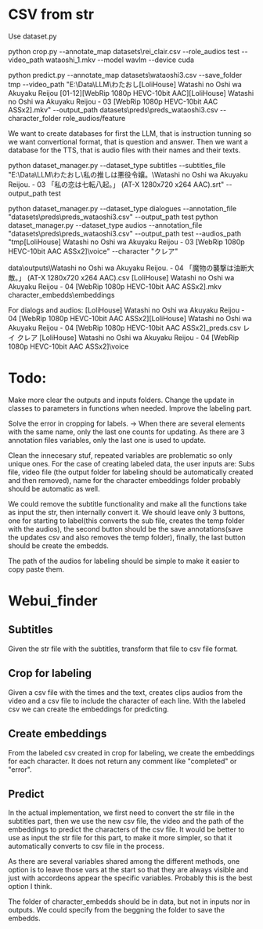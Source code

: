 # CSV from str
Use dataset.py 

python crop.py --annotate_map datasets\rei_clair.csv --role_audios test --video_path wataoshi_1.mkv --model wavlm --device cuda

python predict.py --annotate_map datasets\wataoshi3.csv --save_folder tmp --video_path "E:\Data\LLM\わたおし\[LoliHouse] Watashi no Oshi wa Akuyaku Reijou [01-12][WebRip 1080p HEVC-10bit AAC]\[LoliHouse] Watashi no Oshi wa Akuyaku Reijou - 03 [WebRip 1080p HEVC-10bit AAC ASSx2].mkv" --output_path datasets\preds\preds_wataoshi3.csv --character_folder role_audios/feature

We want to create databases for first the LLM, that is instruction tunning so we want convertional format, that is question and answer.
Then we want a database for the TTS, that is audio files with their names and their texts.

python dataset_manager.py --dataset_type subtitles --subtitles_file "E:\Data\LLM\わたおし\私の推しは悪役令嬢。\Watashi no Oshi wa Akuyaku Reijou. - 03 「私の恋は七転八起。」 (AT-X 1280x720 x264 AAC).srt" --output_path test

python dataset_manager.py --dataset_type dialogues --annotation_file "datasets\preds\preds_wataoshi3.csv" --output_path test
python dataset_manager.py --dataset_type audios --annotation_file "datasets\preds\preds_wataoshi3.csv" --output_path test --audios_path "tmp\[LoliHouse] Watashi no Oshi wa Akuyaku Reijou - 03 [WebRip 1080p HEVC-10bit AAC ASSx2]\voice" --character "クレア"


data\outputs\Watashi no Oshi wa Akuyaku Reijou. - 04 「魔物の襲撃は油断大敵。」 (AT-X 1280x720 x264 AAC).csv
[LoliHouse] Watashi no Oshi wa Akuyaku Reijou - 04 [WebRip 1080p HEVC-10bit AAC ASSx2].mkv
character_embedds\embeddings

For dialogs and audios:
[LoliHouse] Watashi no Oshi wa Akuyaku Reijou - 04 [WebRip 1080p HEVC-10bit AAC ASSx2]\[LoliHouse] Watashi no Oshi wa Akuyaku Reijou - 04 [WebRip 1080p HEVC-10bit AAC ASSx2]_preds.csv
レイ
クレア
[LoliHouse] Watashi no Oshi wa Akuyaku Reijou - 04 [WebRip 1080p HEVC-10bit AAC ASSx2]\voice

# Todo:
Make more clear the outputs and inputs folders.
Change the update in classes to parameters in functions when needed.
Improve the labeling part.

Solve the error in cropping for labels. -> When there are several elements with the same name, only the last one counts for updating.
As there are 3 annotation files variables, only the last one is used to update.

Clean the innecesary stuf, repeated variables are problematic so only unique ones.
For the case of creating labeled data, the user inputs are: Subs file, video file (the output folder for labeling should be automatically created and then removed), name for the character embeddings folder probably should be automatic as well.

We could remove the subtitle functionality and make all the functions take as input the str, then internally convert it.
We should leave only 3 buttons, one for starting to label(this converts the sub file, creates the temp folder with the audios), the second button should be the save annotations(save the updates csv and also removes the temp folder), finally, the last button should be create the embedds.

The path of the audios for labeling should be simple to make it easier to copy paste them.

# Webui_finder
## Subtitles
Given the str file with the subtitles, transform that file to csv file format.
## Crop for labeling
Given a csv file with the times and the text, creates clips audios from the video and a csv file to include the character of each line.
With the labeled csv we can create the embeddings for predicting.
## Create embeddings
From the labeled csv created in crop for labeling, we create the embeddings for each character.
It does not return any comment like "completed" or "error".
## Predict
In the actual implementation, we first need to convert the str file in the subtitles part, then we use the new csv file, the video and the
path of the embeddings to predict the characters of the csv file.
It would be better to use as input the str file for this part, to make it more simpler, so that it automatically converts to csv file in the process.

As there are several variables shared among the different methods, one option is to leave those vars at the start so that they are always visible and just with accordeons appear the specific variables.
Probably this is the best option I think.

The folder of character_embedds should be in data, but not in inputs nor in outputs. We could specify from the beggning the folder to save the embedds.


